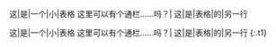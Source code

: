 这|是|一个|小|表格
这里可以有个通栏……吗？|
这|是|表格|的|另一行
<style>
	:last-child tr:nth-of-type(2) td{color:green}
</style>

这|是|一个|小|表格
这里可以有个通栏……吗？|
这|是|表格|的|另一行
{:.t1}
<style>
	.t1 tr:nth-of-type(2) td{color:red}
</style>
